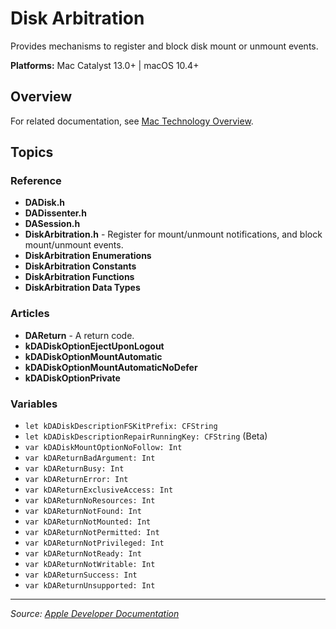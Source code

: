 # Disk Arbitration

Provides mechanisms to register and block disk mount or unmount events.

**Platforms:** Mac Catalyst 13.0+ | macOS 10.4+

## Overview

For related documentation, see [Mac Technology Overview](https://developer.apple.com/library/archive/documentation/MacOSX/Conceptual/OSX_Technology_Overview/About/About.html).

## Topics

### Reference
- **DADisk.h**
- **DADissenter.h**
- **DASession.h**
- **DiskArbitration.h** - Register for mount/unmount notifications, and block mount/unmount events.
- **DiskArbitration Enumerations**
- **DiskArbitration Constants**
- **DiskArbitration Functions**
- **DiskArbitration Data Types**

### Articles
- **DAReturn** - A return code.
- **kDADiskOptionEjectUponLogout**
- **kDADiskOptionMountAutomatic**
- **kDADiskOptionMountAutomaticNoDefer**
- **kDADiskOptionPrivate**

### Variables
- `let kDADiskDescriptionFSKitPrefix: CFString`
- `let kDADiskDescriptionRepairRunningKey: CFString` (Beta)
- `var kDADiskMountOptionNoFollow: Int`
- `var kDAReturnBadArgument: Int`
- `var kDAReturnBusy: Int`
- `var kDAReturnError: Int`
- `var kDAReturnExclusiveAccess: Int`
- `var kDAReturnNoResources: Int`
- `var kDAReturnNotFound: Int`
- `var kDAReturnNotMounted: Int`
- `var kDAReturnNotPermitted: Int`
- `var kDAReturnNotPrivileged: Int`
- `var kDAReturnNotReady: Int`
- `var kDAReturnNotWritable: Int`
- `var kDAReturnSuccess: Int`
- `var kDAReturnUnsupported: Int`

---

*Source: [Apple Developer Documentation](https://developer.apple.com/documentation/DiskArbitration)*